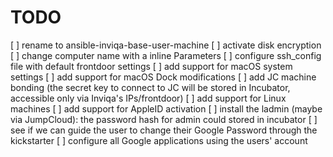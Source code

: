 # TODO
[ ] rename to ansible-inviqa-base-user-machine
[ ] activate disk encryption
[ ] change computer name with a inline Parameters
[ ] configure ssh_config file with default frontdoor settings
[ ] add support for macOS system settings
[ ] add support for macOS Dock modifications
[ ] add JC machine bonding (the secret key to connect to JC will be stored in Incubator, accessible only via Inviqa's IPs/frontdoor)
[ ] add support for Linux machines
[ ] add support for AppleID activation
[ ] install the ladmin (maybe via JumpCloud): the password hash for admin could stored in incubator
[ ] see if we can guide the user to change their Google Password through the kickstarter
[ ] configure all Google applications using the users' account
